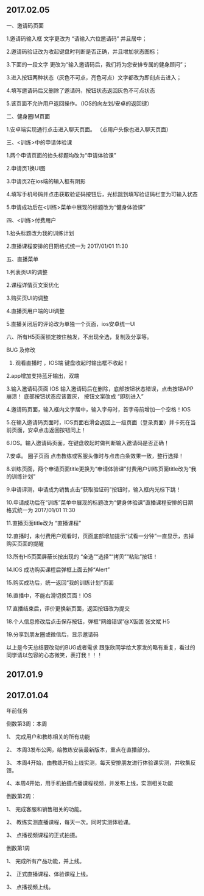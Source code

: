 

## 2017.02.05

一、邀请码页面

1.邀请码输入框 文字更改为 “请输入六位邀请码” 并且居中；

2.邀请码验证改为收起键盘时判断是否正确，并且增加状态图标；

3.下面的一段文字 更改为“输入邀请码后，我们将为您安排专属的健身顾问”；

3.进入按钮两种状态（灰色不可点，亮色可点）文字都改为即刻点击进入；

4.填写邀请码后又删除了邀请码，按钮状态返回灰色不可点状态

5.该页面不允许用户返回操作。（IOS的向左划/安卓的返回键）

二、健身圈IM页面

1.安卓端实现通行点击进入聊天页面。 （点用户头像也进入聊天页面）

三、<训练>中的申请体验课

1.两个申请页面的抬头标题均改为“申请体验课”

2.申请页1换UI图

3.申请页2在ios端的输入框有阴影

4.填写手机号码并点击获取验证码按钮后，光标跳到填写验证码栏变为可输入状态

5.申请成功后在<训练>菜单中展现的标题改为“健身体验课”

四、<训练>付费用户

1.抬头标题改为我的训练计划

2.直播课程安排的日期格式统一为 2017/01/01 11:30

五、直播菜单

1.列表页UI的调整

2.课程详情页文案优化

3.购买页UI的调整

4.直播页用户端的UI调整

5.直播关闭后的评论改为单独一个页面，ios安卓统一UI

六、所有H5页面锁定按住触发，不出现全选，复制及分享等。

BUG 及修改

1. 观看直播时 ，IOS端 键盘收起时输出框不收起！

2.app增加支持蓝牙输出，双端

3.输入邀请码页面 IOS  输入邀请码后在删除，底部按钮状态错误，点击按钮APP崩溃！ 底部按钮状态应该置灰， 按钮文案改成 “即刻进入”

4.邀请码页面，输入框内文字居中，输入字母时，首字母前增加一个空格！IOS

5.在输入邀请码页面时，IOS页面右滑会返回上一级页面（登录页面）并卡死在当前页面，安卓点击返回按钮同上！

6.IOS。输入邀请码页面，在键盘收起时做判断输入邀请码是否正确！

7.安卓。 圈子页面 点击教练或客服头像时与点击白条效果一致，整行选择！

8.训练页面，两个申请页面title更换为“申请体验课”付费用户训练页面title改为“我的训练计划”

9.申请评测，申请成为销售点击“获取验证码”按钮时，输入框内光标下跳！

10.申请成功后在“训练”菜单中展现的标题改为“健身体验课”直播课程安排的日期格式统一为 2017/01/01 11:30

11.直播页面title改为 “直播课程”

12.直播时，未付费用户观看时，页面底部增加提示“试看一分钟”一直显示，去掉购买页面的提醒

13.所有H5页面屏蔽长按出现的 “全选”“选择”“拷贝”“粘贴”按钮！

14.IOS 成功购买课程后弹框上面去掉“Alert”

15.购买成功后，统一返回“我的训练计划”页面

16.直播中，不能右滑切换页面！IOS

17.直播结束后，评价更换新页面，返回按钮改为提交

18.个人信息修改后点击保存按钮，弹框“网络错误”@X饭团  张文斌  H5 

19.分享到朋友圈或微信后，显示邀请码

以上是今天总结要改动的BUG或者需求 跟张欣同学给大家发的略有重复，看过的同学请以包容的心态微笑，表打我！！！


## 2017.01.9



## 2017.01.04

年前任务

倒数第3周：本周

1、  完成用户和教练相关的所有功能

2、  本周3发布公网，给教练安装最新版本，重点在直播部分。

3、  本周4开始，由教练开始上线实测，每天安排朋友进行体验课实测，并收集反馈。

4、本周4开始，用手机拍摄点播课程视频，并发布上线，实测相关功能
 
倒数第2周：

1、  完成客服和销售相关的功能。

2、  教练实测直播课程，每天一次。同时实测体验课。

3、  点播视频课程的正式拍摄。
 
倒数第1周

1、  完成所有产品功能，并上线。

2、  正式直播课程、体验课程上线。

3、  点播视频上线。











